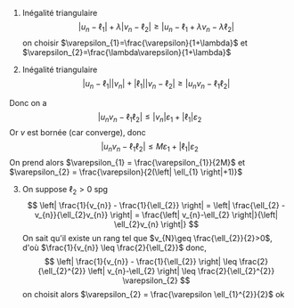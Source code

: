 1. Inégalité triangulaire
$$
\left| u_{n}-\ell_{1} \right| + \lambda \left| v_{n} - \ell_{2} \right| \geq \left| u_{n}-\ell_{1} + \lambda v_{n}- \lambda\ell_{2} \right|
$$
on choisir $\varepsilon_{1}=\frac{\varepsilon}{1+\lambda}$ et $\varepsilon_{2}=\frac{\lambda\varepsilon}{1+\lambda}$

2. Inégalité triangulaire 
$$
\left| u_{n}-\ell_{1} \right| \left| v_{n} \right| + \left| \ell_{1} \right| \left| v_{n} - \ell_{2} \right| \geq \left| u_{n}v_{n} - \ell_{1}\ell_{2} \right|
$$

Donc on a 
$$
\left| u_{n}v_{n} - \ell_{1}\ell_{2} \right| \leq \left| v_{n} \right| \varepsilon_{1} + \left| \ell_{1} \right| \varepsilon_{2}
$$
Or $v$ est bornée (car converge), donc 
$$
\left| u_{n}v_{n} - \ell_{1}\ell_{2} \right| \leq M \varepsilon_{1} + \left| \ell_{1} \right|\varepsilon_{2} 
$$
On prend alors $\varepsilon_{1} = \frac{\varepsilon_{1}}{2M}$ et $\varepsilon_{2} = \frac{\varepsilon}{2(\left| \ell_{1} \right|+1)}$

3. On suppose $\ell_{2} > 0$ spg
$$
\left| \frac{1}{v_{n}} - \frac{1}{\ell_{2}} \right| = \left| \frac{\ell_{2} - v_{n}}{\ell_{2}v_{n}} \right| = \frac{\left| v_{n}-\ell_{2} \right|}{\left| \ell_{2}v_{n} \right|}
$$
On sait qu'il existe un rang tel que $v_{N}\geq \frac{\ell_{2}}{2}>0$, d'où $\frac{1}{v_{n}} \leq \frac{2}{\ell_{2}}$
donc,
$$
\left| \frac{1}{v_{n}} - \frac{1}{\ell_{2}} \right| \leq \frac{2}{\ell_{2}^{2}} \left| v_{n}-\ell_{2} \right| \leq \frac{2}{\ell_{2}^{2}} \varepsilon_{2}
$$
on choisit alors $\varepsilon_{2} = \frac{\varepsilon \ell_{1}^{2}}{2}$ ok